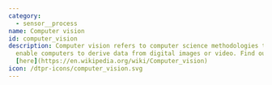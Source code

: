 ```yaml
---
category: 
  - sensor__process
name: Computer vision
id: computer_vision
description: Computer vision refers to computer science methodologies that
  enable computers to derive data from digital images or video. Find out more
  [here](https://en.wikipedia.org/wiki/Computer_vision)
icon: /dtpr-icons/computer_vision.svg
---
```

